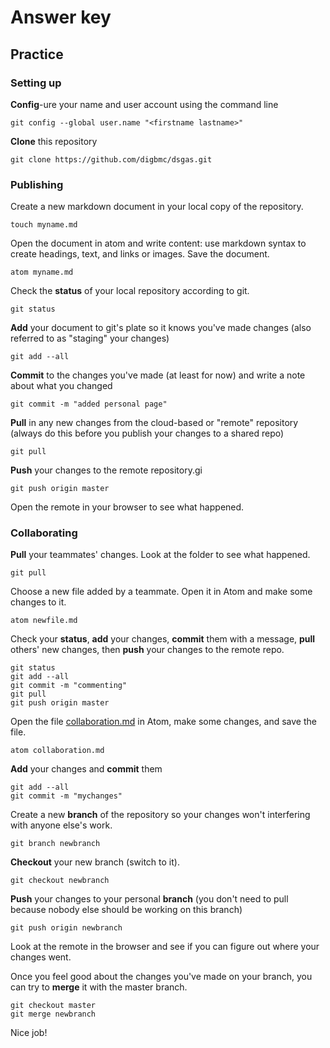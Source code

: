 # Answer key

## Practice

### Setting up

**Config**-ure your name and user account using the command line

    git config --global user.name "<firstname lastname>"

**Clone** this repository 

    git clone https://github.com/digbmc/dsgas.git

### Publishing

Create a new markdown document in your local copy of the repository.

    touch myname.md

Open the document in atom and write content: use markdown syntax to create headings, text, and links or images. Save the document.

    atom myname.md

Check the **status** of your local repository according to git.

    git status

**Add** your document to git's plate so it knows you've made changes (also referred to as "staging" your changes)

    git add --all

**Commit** to the changes you've made (at least for now) and write a note about what you changed

    git commit -m "added personal page"

**Pull** in any new changes from the cloud-based or "remote" repository (always do this before you publish your changes to a shared repo)

    git pull

**Push** your changes to the remote repository.gi

    git push origin master

Open the remote in your browser to see what happened.

### Collaborating

**Pull** your teammates' changes. Look at the folder to see what happened.

    git pull

Choose a new file added by a teammate. Open it in Atom and make some changes to it.

    atom newfile.md

Check your **status**, **add** your changes, **commit** them with a message, **pull** others' new changes, then **push** your changes to the remote repo.

    git status
    git add --all
    git commit -m "commenting"
    git pull
    git push origin master

Open the file [collaboration.md](/collaboration.md) in Atom, make some changes, and save the file.

    atom collaboration.md

**Add** your changes and **commit** them

    git add --all
    git commit -m "mychanges"

Create a new **branch** of the repository so your changes won't interfering with anyone else's work.

    git branch newbranch

**Checkout** your new branch (switch to it).

    git checkout newbranch

**Push** your changes to your personal **branch** (you don't need to pull because nobody else should be working on this branch)

    git push origin newbranch

Look at the remote in the browser and see if you can figure out where your changes went.  

Once you feel good about the changes you've made on your branch, you can try to **merge** it with the master branch.

    git checkout master
    git merge newbranch

Nice job!
